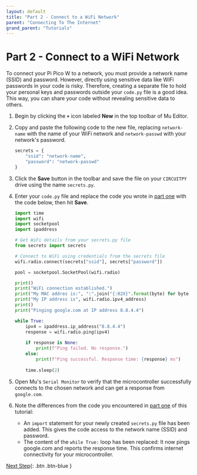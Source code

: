 ```yaml
---
layout: default
title: "Part 2 - Connect to a WiFi Network"
parent: "Connecting To The Internet"
grand_parent: "Tutorials"
---
```


# Part 2 - Connect to a WiFi Network

To connect your Pi Pico W to a network, you must provide a network name (SSID) and password. However, directly using sensitive data like WiFi passwords in your code is risky. Therefore, creating a separate file to hold your personal keys and passwords outside your `code.py` file is a good idea. This way, you can share your code without revealing sensitive data to others.

1. Begin by clicking the **`+`** icon labeled **New** in the top toolbar of Mu Editor.

2. Copy and paste the following code to the new file, replacing `network-name` with the name of your WiFi network and `network-passwd` with your network's password.

   ```python
   secrets = {
       "ssid": "network-name",
       "password": "network-passwd"
   }
   ```

3. Click the **Save** button in the toolbar and save the file on your `CIRCUITPY` drive using the name `secrets.py`.

4. Enter your `code.py` file and replace the code you wrote in [part one](part-1) with the code below, then hit **Save**.

   ```python
   import time
   import wifi
   import socketpool
   import ipaddress
   
   # Get WiFi details from your secrets.py file
   from secrets import secrets
   
   # Connect to WiFi using credentials from the secrets file
   wifi.radio.connect(secrets["ssid"], secrets["password"])
   
   pool = socketpool.SocketPool(wifi.radio)
   
   print()
   print("WiFi connection established.")
   print("My MAC addres is:", ":".join("{:02X}".format(byte) for byte in wifi.radio.mac_address))
   print("My IP address is", wifi.radio.ipv4_address)
   print()
   print("Pinging google.com at IP address 8.8.4.4")
   
   while True:    
       ipv4 = ipaddress.ip_address("8.8.4.4")
       response = wifi.radio.ping(ipv4)
         
       if response is None:
           print(f"Ping failed. No response.")
       else:
           print(f"Ping successful. Response time: {response} ms")
       
       time.sleep(2)
   ```
   
5. Open Mu's `Serial Monitor` to verify that the microcontroller successfully connects to the chosen network and can get a response from `google.com`.

6. Note the differences from the code you encountered in [part one](part-1) of this tutorial:

      - An `import` statement for your newly created `secrets.py` file has been added. This gives the code access to the network name (SSID) and password.
      - The content of the `while True:` loop has been replaced: It now pings google.com and reports the response time. This confirms internet connectivity for your microcontroller.

[Next Step](part-3){: .btn .btn-blue }
